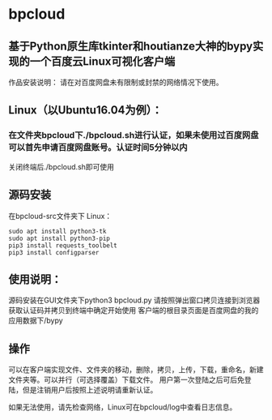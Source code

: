 # bpcloud
## 基于Python原生库tkinter和houtianze大神的bypy实现的一个百度云Linux可视化客户端
作品安装说明：
请在对百度网盘未有限制或封禁的网络情况下使用。

## Linux（以Ubuntu16.04为例）：
### 在文件夹bpcloud下./bpcloud.sh进行认证，如果未使用过百度网盘可以首先申请百度网盘账号。认证时间5分钟以内
关闭终端后./bpcloud.sh即可使用
## 源码安装
在bpcloud-src文件夹下
Linux：
```shell
sudo apt install python3-tk
sudo apt install python3-pip
pip3 install requests_toolbelt
pip3 install configparser
```

## 使用说明：
源码安装在GUI文件夹下python3 bpcloud.py
请按照弹出窗口拷贝连接到浏览器获取认证码并拷贝到终端中确定开始使用
客户端的根目录页面是百度网盘的我的应用数据下/bypy

## 操作
可以在客户端实现文件、文件夹的移动，删除，拷贝，上传，下载，重命名，新建文件夹等。可以并行（可选择覆盖）下载文件。
用户第一次登陆之后可后免登陆，但是注销用户后按照上述说明请重新认证。

如果无法使用，请先检查网络，Linux可在bpcloud/log中查看日志信息。
